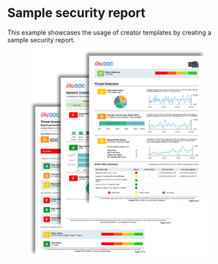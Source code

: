 Sample security report
======================

This example showcases the usage of creator templates by creating a sample
security report.

<p align="center">
    <img src="templates/res/pages.png" alt="sample-security-report-preview" width="80%" />
</p>
